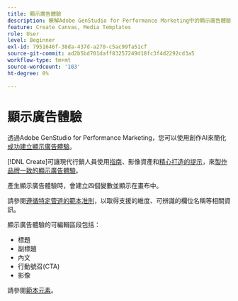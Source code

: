 ```yaml
---
title: 顯示廣告體驗
description: 瞭解Adobe GenStudio for Performance Marketing中的顯示廣告體驗。
feature: Create Canvas, Media Templates
role: User
level: Beginner
exl-id: 7951646f-38da-437d-a270-c5ac99fa51cf
source-git-commit: ad2b5bd701daff83257249d18fc3f4d2292cd3a5
workflow-type: tm+mt
source-wordcount: '103'
ht-degree: 0%

---
```


# 顯示廣告體驗

透過Adobe GenStudio for Performance Marketing，您可以使用創作AI來簡化[成功建立顯示廣告體驗](/help/user-guide/create/create-display-ad.md)。

[!DNL Create]可讓現代行銷人員使用[指南](/help/user-guide/guidelines/overview.md)、影像資產和[精心打造的提示](/help/user-guide/effective-prompts.md)，來[製作品牌一致的顯示廣告體驗](/help/user-guide/create/create-display-ad.md)。

產生顯示廣告體驗時，會建立四個變數並顯示在畫布中。

請參閱[遵循特定管道的範本准則](/help/user-guide/content/best-practices-for-templates.md#follow-channel-specific-template-guidelines)，以取得支援的維度、可辨識的欄位名稱等相關資訊。

顯示廣告體驗的可編輯區段包括：

* 標題
* 副標題
* 內文
* 行動號召(CTA)
* 影像

請參閱[範本元素](/help/user-guide/content/use-templates.md#template-elements)。

<!-- ## Character counts

After you generate a set of display ad variants, you can see the character count displayed for each section. Hover over or click into a generated section, such as the subject line or the body, and see the section name and character count for that section.

![Character count](/help/assets/character-count.png){width="500" zoomable="yes"} -->

